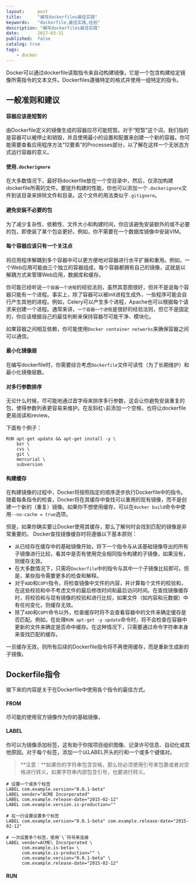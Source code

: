 ```yaml
---
layout:     post
title:      "编写dockerfiles最佳实践"
keywords:   "dockerfile,最佳实践,经验" 
description: "编写dockerfiles最佳实践"
date:       2017-03-31
published:  false 
catalog: true
tags:
    - docker 
---
```


Docker可以通过dockerfile读取指令来自动构建镜像，它是一个包含构建给定镜像所需指令的文本文件。Dockerfiles遵循特定的格式并使用一组特定的指令。

## 一般准则和建议
#### 容器应该是短暂的
由Dockerfile定义的镜像生成的容器应尽可能短暂。对于“短暂”这个词，我们指的是容器可以被停止和销毁，并且使用最小的设置和配置来创建一个新的容器。你可能需要查看应用程序方法“12要素”的Processes部分，以了解在这样一个无状态方式运行容器的意义。

#### 使用`.dockerignore`
在大多数情况下，最好将dockerfile放在一个空目录中，然后，仅添加构建dockerfile所需的文件。要提升构建的性能，你也可以添加一个`.dockerignore`文件到该目录来排除文件和目录。这个文件的用法类似于`.gitignore`。

#### 避免安装不必要的包
为了减少复杂性、依赖性、文件大小和构建时间，你应该避免安装额外的或不必要的包，即使装了某个包会更好。例如，你不需要在一个数据库镜像中安装VIM。

#### 每个容器应该只有一个关注点
将应用程序解耦到多个容器中可以更方便地对容器进行水平扩展和重用。例如，一个Web应用可能由三个独立的容器组成，每个容器都拥有自己的镜像，这就是以解耦方式来管理Web应用，数据库和缓存。

你可能已经听说`一个容器一个进程`的经验法则，虽然其意图很好，但并不是说每个容器只能有一个进程。事实上，除了容器可以被init进程生成外，一些程序可能会自行产生其他的进程。例如，Celery可以产生多个进程，Apache也可以根据每个请求来创建一个进程。通常来讲，`一个容器一个进程`是很好的经验法则，但它不是固定的，你应该根据自己的最佳判断来保持容器尽可能干净、模块化。

如果容器之间相互依赖，你可能使用`Docker container networks`来确保容器之间可以通信。

#### 最小化镜像层
在编写dockerfile时，你需要综合考虑`Dockerfile`文件可读性（为了长期维护）和最小化镜像层数。

#### 对多行参数排序
无论什么时候，尽可能地通过首字母来排序多行参数，这会让你避免安装重复的包，使得参数列表更容易来维护。在反斜杠`\`前添加一个空格，也将让dockerfile更易阅读和review。

下面有个例子：
```
RUN apt-get update && apt-get install -y \
    bzr \
    cvs \
    git \
    mercurial \
    subversion
```
#### 构建缓存
在构建镜像的过程中，Docker将按照指定的顺序逐步执行Dockerfile中的指令。随着每条指令的检查，Docker将在其缓存中查找可以重用的现有镜像，而不是创建一个新的（重复）镜像。如果你不想使用缓存，可以在`docker build`命令中使用`--no-cache = true`选项。

但是，如果你确实要让Docker使用其缓存，那么了解何时会找到匹配的镜像是非常重要的。 Docker查找镜像缓存时将遵循以下基本原则：
* 从已经存在缓存中的基础镜像开始，将下一个指令与从该基础镜像导出的所有子镜像进行比较，看其中是否有使用完全相同指令构建的子镜像，如果没有，则缓存无效。
* 在大多数情况下，只需将`Dockerfile`中的指令与其中一个子镜像比较即可。但是，某些指令需要更多的检查和解释。
* 对于`ADD`和`COPY`指令，将检查镜像中文件的内容，并计算每个文件的校验和，在这些校验和中不考虑文件的最后修改时间和最后访问时间。在查找镜像缓存时，将校验和与现有镜像的校验和进行比较，如果文件（如内容和元数据）中有任何变化，则缓存无效。
* 除了`ADD`和`COPY`命令以外，检查缓存时将不会查看容器中的文件来确定缓存是否匹配。例如，在处理`RUN apt-get -y update`命令时，将不会检查在容器中更新的文件来确定是否命中缓存。在这种情况下，只需要通过命令字符串本身来查找匹配的缓存。

一旦缓存无效，则所有后续的Dockerfile指令将不再使用缓存，而是重新生成新的子镜像。

## Dockerfile指令
接下来的内容是关于在Dockerfile中使用各个指令的最佳方式。

#### FROM
尽可能的使用官方镜像作为你的基础镜像，

#### LABEL
你可以为镜像添加标签，这有助于你按项目组织图像、记录许可信息、自动化或其他原因。对于每个标签，添加一个以LABEL开头的行和一个或多个键值对。
> **注意：**如果你的字符串包含空格，那么你必须使用引号来包裹或者对空格进行转义，如果字符串内部包含引号，也要进行转义。
```
# 设置一个或多个标签
LABEL com.example.version="0.0.1-beta"
LABEL vendor="ACME Incorporated"
LABEL com.example.release-date="2015-02-12"
LABEL com.example.version.is-production=""

# 在一行设置设置多个标签
LABEL com.example.version="0.0.1-beta" com.example.release-date="2015-02-12"

# 一次设置多个标签，使用`\`符号来连接
LABEL vendor=ACME\ Incorporated \
      com.example.is-beta= \
      com.example.is-production="" \
      com.example.version="0.0.1-beta" \
      com.example.release-date="2015-02-12"
```

#### RUN
